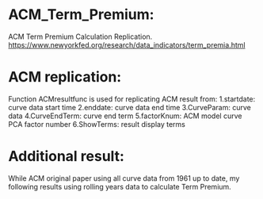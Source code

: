 # ACM_Term_Premium:
ACM Term Premium Calculation Replication. https://www.newyorkfed.org/research/data_indicators/term_premia.html

# ACM replication:

Function ACMresultfunc is used for replicating ACM result from:
1.startdate: curve data start time
2.enddate: curve data end time
3.CurveParam: curve data
4.CurveEndTerm: curve end term
5.factorKnum: ACM model curve PCA factor number
6.ShowTerms: result display terms

# Additional result:
While ACM original paper using all curve data from 1961 up to date, my following results using rolling years data to calculate Term Premium.